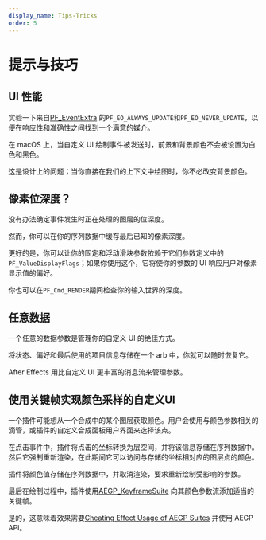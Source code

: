 ```yaml
---
display_name: Tips-Tricks
order: 5
---
```


# 提示与技巧

## UI 性能

实验一下来自[PF_EventExtra](PF_EventExtra.html) 的`PF_EO_ALWAYS_UPDATE`和`PF_EO_NEVER_UPDATE`，以便在响应性和准确性之间找到一个满意的媒介。

在 macOS 上，当自定义 UI 绘制事件被发送时，前景和背景颜色不会被设置为白色和黑色。

这是设计上的问题；当你直接在我们的上下文中绘图时，你不必改变背景颜色。

## 像素位深度？

没有办法确定事件发生时正在处理的图层的位深度。

然而，你可以在你的序列数据中缓存最后已知的像素深度。

更好的是，你可以让你的固定和浮动滑块参数依赖于它们参数定义中的`PF_ValueDisplayFlags`；如果你使用这个，它将使你的参数的 UI 响应用户对像素显示值的偏好。

你也可以在`PF_Cmd_RENDER`期间检查你的输入世界的深度。

## 任意数据

一个任意的数据参数是管理你的自定义 UI 的绝佳方式。

将状态、偏好和最后使用的项目信息存储在一个 arb 中，你就可以随时恢复它。

After Effects 用比自定义 UI 更丰富的消息流来管理参数。

## 使用关键帧实现颜色采样的自定义UI

一个插件可能想从一个合成中的某个图层获取颜色。用户会使用与颜色参数相关的滴管，或插件的自定义合成面板用户界面来选择该点。

在点击事件中，插件将点击的坐标转换为层空间，并将该信息存储在序列数据中。然后它强制重新渲染，在此期间它可以访问与存储的坐标相对应的图层点的颜色。

插件将颜色值存储在序列数据中，并取消渲染，要求重新绘制受影响的参数。

最后在绘制过程中，插件使用[AEGP_KeyframeSuite](../aegps/aegp-suites.html) 向其颜色参数流添加适当的关键帧。

是的，这意味着效果需要[Cheating Effect Usage of AEGP Suites](../aegps/cheating-effect-usage-of-aegp-suites.html) 并使用 AEGP API。

